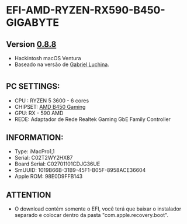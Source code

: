 # EFI-AMD-RYZEN-RX590-B450-GIGABYTE

## Version <a href="https://github.com/luchina-gabriel/BASE-EFI-AMD-RYZEN-THREADRIPPER/releases/tag/0.8.8">0.8.8</a>
- Hackintosh macOS Ventura 
- Baseado na versão de <a href="https://github.com/luchina-gabriel"> Gabriel Luchina</a>.
#

## PC SETTINGS:

- CPU : RYZEN 5 3600 - 6 cores 
- CHIPSET: <a href="https://www.gigabyte.com/br/Motherboard/B450M-GAMING-rev-1x#kf"> AMD B450 Gaming</a>
- GPU: RX - 590 AMD
- REDE: Adaptador de Rede	Realtek Gaming GbE Family Controller  

## INFORMATION: 

- Type:         iMacPro1,1
- Serial:       C02T2WY2HX87
- Board Serial: C02701101CDJG36UE
- SmUUID:       1019B66B-31B9-45F1-B05F-8958ACE36604
- Apple ROM:    98E0D9FFB143

## ATTENTION 

- O download contém somente o EFI, você terá que baixar o instalador separado e colocar dentro da pasta "com.apple.recovery.boot".





